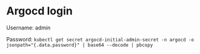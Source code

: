 # Argocd login

Username: admin

Password: `kubectl get secret argocd-initial-admin-secret -n argocd -o jsonpath="{.data.password}" | base64 --decode | pbcopy`
